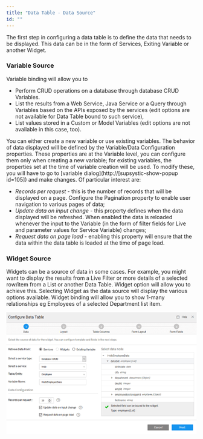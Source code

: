 ```yaml
---
title: "Data Table - Data Source"
id: ""
---
```


The first step in configuring a data table is to define the data that needs to be displayed. This data can be in the form of Services, Exiting Variable or another Widget.

### Variable Source

Variable binding will allow you to

- Perform CRUD operations on a database through database CRUD Variables.
- List the results from a Web Service, Java Service or a Query through Variables based on the APIs exposed by the services (edit options are not available for Data Table bound to such service),
- List values stored in a Custom or Model Variables (edit options are not available in this case, too).

You can either create a new variable or use existing variables. The behavior of data displayed will be defined by the Variable/Data Configuration properties. These properties are at the Variable level, you can configure them only when creating a new variable; for existing variables, the properties set at the time of variable creation will be used. To modify these, you will have to go to [variable dialog](http://[supsystic-show-popup id=105]) and make changes. Of particular interest are:

- _Records per request_ - this is the number of records that will be displayed on a page. Configure the Pagination property to enable user navigation to various pages of data;
- _Update data on input change_ - this property defines when the data displayed will be refreshed. When enabled the data is reloaded whenever the input to the Variable (in the form of filter fields for Live and parameter values for Service Variable) changes;
- _Request data on page load_ - enabling this property will ensure that the data within the data table is loaded at the time of page load.

### Widget Source

Widgets can be a source of data in some cases. For example, you might want to display the results from a Live Filter or more details of a selected row/item from a List or another Data Table. Widget option will allow you to achieve this. Selecting Widget as the data source will display the various options available. Widget binding will allow you to show 1-many relationships eg Employees of a selected Department list item.

[![](/learn/assets/dt_data.png)](/learn/assets/dt_data.png)

